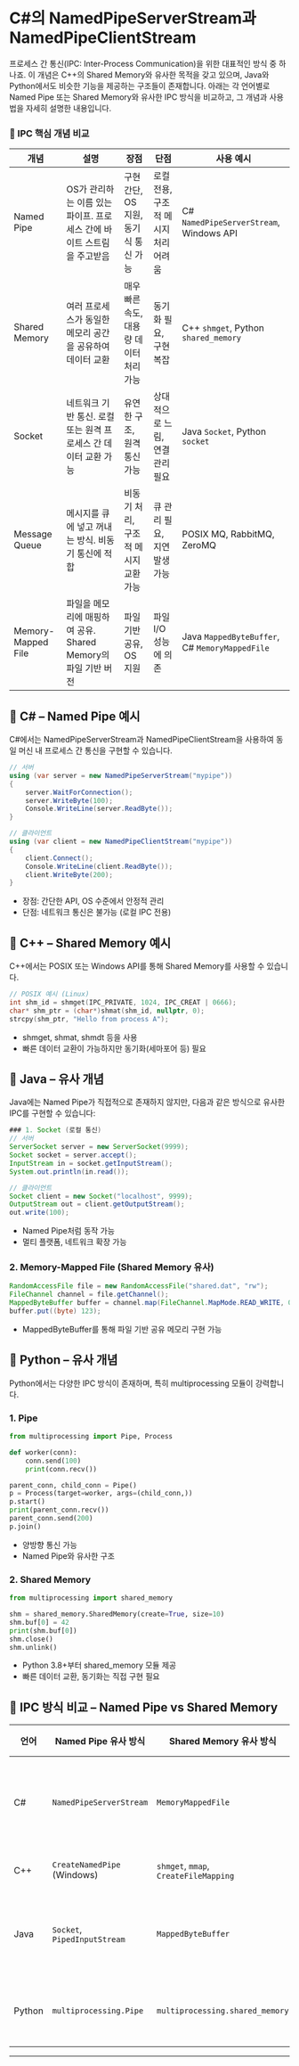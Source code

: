 # C#의 NamedPipeServerStream과 NamedPipeClientStream
프로세스 간 통신(IPC: Inter-Process Communication)을 위한 대표적인 방식 중 하나죠.
이 개념은 C++의 Shared Memory와 유사한 목적을 갖고 있으며, Java와 Python에서도 비슷한 기능을 제공하는 구조들이 존재합니다.
아래는 각 언어별로 Named Pipe 또는 Shared Memory와 유사한 IPC 방식을 비교하고, 그 개념과 사용법을 자세히 설명한 내용입니다.


### 🔑 IPC 핵심 개념 비교

| 개념            | 설명                                                                 | 장점                                      | 단점                                      | 사용 예시                   |
|-----------------|---------------------------------------------|--------------------------------|--------------------------------|----------------------------|
| Named Pipe      | OS가 관리하는 이름 있는 파이프. 프로세스 간에 바이트 스트림을 주고받음 | 구현 간단, OS 지원, 동기식 통신 가능    | 로컬 전용, 구조적 메시지 처리 어려움       | C# `NamedPipeServerStream`, Windows API |
| Shared Memory   | 여러 프로세스가 동일한 메모리 공간을 공유하여 데이터 교환    | 매우 빠른 속도, 대용량 데이터 처리 가능 | 동기화 필요, 구현 복잡   | C++ `shmget`, Python `shared_memory` |
| Socket          | 네트워크 기반 통신. 로컬 또는 원격 프로세스 간 데이터 교환 가능   | 유연한 구조, 원격 통신 가능        | 상대적으로 느림, 연결 관리 필요  | Java `Socket`, Python `socket` |
| Message Queue   | 메시지를 큐에 넣고 꺼내는 방식. 비동기 통신에 적합   | 비동기 처리, 구조적 메시지 교환 가능  | 큐 관리 필요, 지연 발생 가능  | POSIX MQ, RabbitMQ, ZeroMQ     |
| Memory-Mapped File | 파일을 메모리에 매핑하여 공유. Shared Memory의 파일 기반 버전   | 파일 기반 공유, OS 지원  | 파일 I/O 성능에 의존 | Java `MappedByteBuffer`, C# `MemoryMappedFile` |


## 📘 C# – Named Pipe 예시
C#에서는 NamedPipeServerStream과 NamedPipeClientStream을 사용하여 동일 머신 내 프로세스 간 통신을 구현할 수 있습니다.
```csharp
// 서버
using (var server = new NamedPipeServerStream("mypipe"))
{
    server.WaitForConnection();
    server.WriteByte(100);
    Console.WriteLine(server.ReadByte());
}

// 클라이언트
using (var client = new NamedPipeClientStream("mypipe"))
{
    client.Connect();
    Console.WriteLine(client.ReadByte());
    client.WriteByte(200);
}
```

- 장점: 간단한 API, OS 수준에서 안정적 관리
- 단점: 네트워크 통신은 불가능 (로컬 IPC 전용)

## 📗 C++ – Shared Memory 예시
C++에서는 POSIX 또는 Windows API를 통해 Shared Memory를 사용할 수 있습니다.
```cpp
// POSIX 예시 (Linux)
int shm_id = shmget(IPC_PRIVATE, 1024, IPC_CREAT | 0666);
char* shm_ptr = (char*)shmat(shm_id, nullptr, 0);
strcpy(shm_ptr, "Hello from process A");
```

- shmget, shmat, shmdt 등을 사용
- 빠른 데이터 교환이 가능하지만 동기화(세마포어 등) 필요

## 📙 Java – 유사 개념
Java에는 Named Pipe가 직접적으로 존재하지 않지만, 다음과 같은 방식으로 유사한 IPC를 구현할 수 있습니다:
```java
### 1. Socket (로컬 통신)
// 서버
ServerSocket server = new ServerSocket(9999);
Socket socket = server.accept();
InputStream in = socket.getInputStream();
System.out.println(in.read());

// 클라이언트
Socket client = new Socket("localhost", 9999);
OutputStream out = client.getOutputStream();
out.write(100);
```

- Named Pipe처럼 동작 가능
- 멀티 플랫폼, 네트워크 확장 가능

### 2. Memory-Mapped File (Shared Memory 유사)
```java
RandomAccessFile file = new RandomAccessFile("shared.dat", "rw");
FileChannel channel = file.getChannel();
MappedByteBuffer buffer = channel.map(FileChannel.MapMode.READ_WRITE, 0, 1024);
buffer.put((byte) 123);
```


- MappedByteBuffer를 통해 파일 기반 공유 메모리 구현 가능

## 🐍 Python – 유사 개념
Python에서는 다양한 IPC 방식이 존재하며, 특히 multiprocessing 모듈이 강력합니다.
### 1. Pipe
```python
from multiprocessing import Pipe, Process

def worker(conn):
    conn.send(100)
    print(conn.recv())

parent_conn, child_conn = Pipe()
p = Process(target=worker, args=(child_conn,))
p.start()
print(parent_conn.recv())
parent_conn.send(200)
p.join()
```

- 양방향 통신 가능
- Named Pipe와 유사한 구조
### 2. Shared Memory
```python
from multiprocessing import shared_memory

shm = shared_memory.SharedMemory(create=True, size=10)
shm.buf[0] = 42
print(shm.buf[0])
shm.close()
shm.unlink()
```

- Python 3.8+부터 shared_memory 모듈 제공
- 빠른 데이터 교환, 동기화는 직접 구현 필요


## 🔄 IPC 방식 비교 – Named Pipe vs Shared Memory

| 언어   | Named Pipe 유사 방식         | Shared Memory 유사 방식             | 특징 및 설명                                  |
|--------|------------------------------|-------------------------------------|-----------------------------------------------|
| C#     | `NamedPipeServerStream`      | `MemoryMappedFile`                 | OS 지원 Named Pipe, 파일 기반 공유 메모리     |
| C++    | `CreateNamedPipe` (Windows)  | `shmget`, `mmap`, `CreateFileMapping` | 고성능, 동기화 필요                            |
| Java   | `Socket`, `PipedInputStream` | `MappedByteBuffer`                 | 네트워크 확장 가능, 파일 기반 공유 메모리     |
| Python | `multiprocessing.Pipe`       | `multiprocessing.shared_memory`    | 간단한 API, 프로세스 간 통신에 적합           |

---
